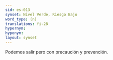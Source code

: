 ```yaml
---
sid: es-013
synset: Nivel Verde, Riesgo Bajo
word_type: (n)
translations: fi-28
hypernym: 
hyponym: 
layout: synset
---
```

Podemos salir pero con precaución y prevención.